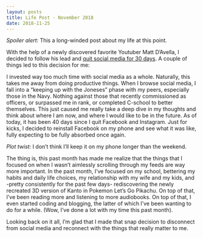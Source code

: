 ```yaml
---
layout: posts
title: Life Post - November 2018
date: 2018-11-25
---
```

*Spoiler alert:* This a long-winded post about my life at this point.

With the help of a newly discovered favorite Youtuber Matt D’Avella, I decided to follow his lead and [quit social media for 30 days](https://www.youtube.com/watch?v=9z8_YhWoq2o). A couple of things led to this decision for me:

I invested way too much time with social media as a whole. Naturally, this takes me away from doing productive things.
When I browse social media, I fall into a “keeping up with the Joneses” phase with my peers, especially those in the Navy.
Nothing against those that recently commissioned as officers, or surpassed me in rank, or completed C-school to better themselves. This just caused me really take a deep dive in my thoughts and think about where I am now, and where I would like to be in the future. As of today, it has been 40 days since I quit Facebook and Instagram. Just for kicks, I decided to reinstall Facebook on my phone and see what it was like, fully expecting to be fully absorbed once again.

*Plot twist:* I don’t think I’ll keep it on my phone longer than the weekend.

The thing is, this past month has made me realize that the things that I focused on when I wasn’t aimlessly scrolling through my feeds are way more important. In the past month, I’ve focused on my school, bettering my habits and daily life choices, my relationship with my wife and my kids, and -pretty consistently for the past few days- rediscovering the newly recreated 3D version of Kanto in Pokemon Let’s Go Pikachu. On top of that, I’ve been reading more and listening to more audiobooks. On top of that, I even started coding and blogging, the latter of which I’ve been wanting to do for a while. (Wow, I’ve done a lot with my time this past month).

Looking back on it all, I’m glad that I made that snap decision to disconnect from social media and reconnect with the things that really matter to me.